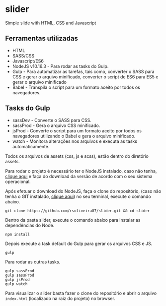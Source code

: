 # slider
Simple slide with HTML, CSS and Javascript

## Ferramentas utilizadas

* HTML
* SASS/CSS
* Javascript/ES6
* NodeJS v10.16.3 - Para rodar as tasks do Gulp.
* Gulp - Para automatizar as tarefas, tais como, converter o SASS para CSS e gerar o arquivo minificado, converter o script de ES6 para ES5 e gerar o arquivo minificado
* Babel - Transpila o script para um formato aceito por todos os navegadores.

## Tasks do Gulp

* sassDev - Converte o SASS para CSS.
* sassProd - Gera o arquivo CSS minificado.
* jsProd - Converte o script para um formato aceito por todos os navegadores utilizando o Babel e gera o arquivo minificado.
* watch - Monitora alterações nos arquivos e executa as tasks automaticamente.

Todos os arquivos de assets (css, js e scss), estão dentro do diretório assets.

Para rodar o projeto é necessário ter o NodeJS instalado, caso não tenha, [clique aqui](https://nodejs.org/en/) e faça do download da versão de acordo com o seu sistema operacional.

Após efetuar o download do NodeJS, faça o clone do repositório, (caso não tenha o GIT instalado, [clique aqui](https://git-scm.com/downloads)) no seu terminal, execute o comando abaixo.

`git clone https://github.com/rsoliveira87/slider.git && cd slider`

Dentro da pasta slider, execute o comando abaixo para instalar as dependências do Node.

`npm install`

Depois execute a task default do Gulp para gerar os arquivos CSS e JS.

`gulp`

Para rodar as outras tasks.

```
gulp sassProd
gulp sassProd
gulp jsProd
gulp watch
```

Para visualizar o slider basta fazer o clone do repositório e abrir o arquivo `index.html` (localizado na raiz do projeto) no browser.